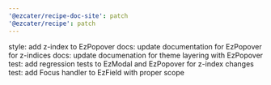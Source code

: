 ```yaml
---
'@ezcater/recipe-doc-site': patch
'@ezcater/recipe': patch
---
```


style: add z-index to EzPopover
docs: update documentation for EzPopover for z-indices
docs: update documenation for theme layering with EzPopover
test: add regression tests to EzModal and EzPopover for z-index changes
test: add Focus handler to EzField with proper scope
